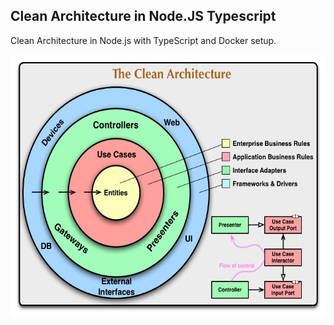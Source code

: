 ## Clean Architecture in Node.JS Typescript
Clean Architecture in Node.js with TypeScript and Docker setup.

<img src="CleanArchitecture.jpg" alt="Clean Architecture in Node.JS Typescript" width="100%" height="420">

